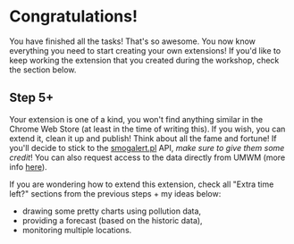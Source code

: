 # Congratulations!

You have finished all the tasks! That's so awesome. You now know everything you need to start creating your own extensions! If you'd like to keep working the extension that you created during the workshop, check the section below.

## Step 5+
Your extension is one of a kind, you won't find anything similar in the Chrome Web Store (at least in the time of writing this). If you wish, you can extend it, clean it up and publish! Think about all the fame and fortune!
If you'll decide to stick to the [smogalert.pl](http://smogalert.pl) API, *make sure to give them some credit*! You can also request access to the data directly from UMWM (more info [here](http://www.malopolska.pl/Obywatel/EKO-prognozaMalopolski/Malopolska/Strony/jak-powstaja-prognozy.aspx)).

If you are wondering how to extend this extension, check all "Extra time left?" sections from the previous steps + my ideas below:
- drawing some pretty charts using pollution data,
- providing a forecast (based on the historic data),
- monitoring multiple locations.